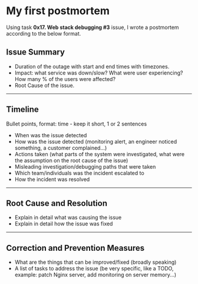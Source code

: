 # My first postmortem

Using task **0x17. Web stack debugging #3** issue, I wrote a postmortem according to the below format.

## Issue Summary

- Duration of the outage with start and end times with timezones.
- Impact: what service was down/slow? What were user experiencing? How many % of the users were affected?
- Root Cause of the issue.

---

## Timeline

Bullet points, format: time - keep it short, 1 or 2 sentences
- When was the issue detected
- How was the issue detected (monitoring alert, an engineer noticed something, a customer complained...)
- Actions taken (what parts of the system were investigated, what were the assumption on the root cause of the issue)
- Misleading investigation/debugging paths that were taken
- Which team/individuals was the incident escalated to
- How the incident was resolved

---

## Root Cause and Resolution

- Explain in detail what was causing the issue
- Explain in detail how the issue was fixed

---

## Correction and Prevention Measures

- What are the things that can be improved/fixed (broadly speaking)
- A list of tasks to address the issue (be very specific, like a TODO, example: patch Nginx server, add monitoring on server memory...)
